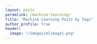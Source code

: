 ```yaml
---
layout: posts
permalink: /machine-learning/
title: "Machine Learning Posts by Tags"
author_profile: true
header:
  image: "/images/mlimage1.png"
---
```


